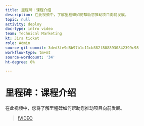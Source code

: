 ```yaml
---
title: 里程碑：课程介绍
description: 在此视频中，了解里程碑如何帮助您推动项目向前发展。
topic: null
activity: deploy
doc-type: intro video
team: Technical Marketing
kt: Jira ticket
role: Admin
source-git-commit: 3ded3fe9d8b97b1c11cb382f8088930842399c98
workflow-type: tm+mt
source-wordcount: '34'
ht-degree: 0%

---
```


# 里程碑：课程介绍

在此视频中，您将了解里程碑如何帮助您推动项目向前发展。

>[!VIDEO](https://video.tv.adobe.com/v/335203/?quality=12)
